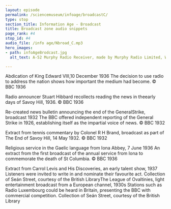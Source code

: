 ```yaml
---
layout: episode
permalink: /sciencemuseum/infoage/broadcastC/
type: stop
section_title: Information Age - Broadcast
title: Broadcast zone audio snippets
page_rank: #4
stop_id: #4
audio_file: /info age/Nbroad_C.mp3
hero_images:
- path: infoAgeBrodcast.jpg
  alt_text: A-52 Murphy Radio Receiver, made by Murphy Radio Limited, Welwyn Garden City, Hertfordshire, England, 1938-1939. © The Board of Trustees of the Science Museum

---
```


Abdication of King Edward VIII,10  December 1936
The decision to use radio to address the nation shows how important the medium had become.
© BBC 1936

Radio announcer Stuart Hibbard recollects reading the news in theearly days of Savoy Hill, 1936.
© BBC 1936

Re-created news bulletin announcing the end of the GeneralStrike, broadcast 1932
The BBC offered independent reporting of the General Strike in 1926, establishing itself as the impartial voice of news.
© BBC 1932

Extract from tennis commentary by Colonel R H Brand, broadcast as part of The End of Savoy Hill, 14 May 1932.
© BBC 1932

Religious service in the Gaelic language from Iona Abbey, 7 June 1936  An extract from the first broadcast of the annual service from Iona to commemorate the death of St Columbia.
© BBC 1936

Extract  from Carrol Levis and His Discoveries, an early talent show, 1937  Listeners were invited to write in and nominate their favourite act.
Collection of Seán Street, courtesy of the British LibraryThe League of Ovaltinies, light entertainment broadcast from a European channel, 1930s
Stations such as Radio Luxembourg could be heard in Britain, presenting the BBC with commercial competition.
Collection of Seán Street, courtesy of the British Library
